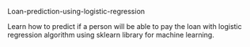 Loan-prediction-using-logistic-regression

Learn how to predict if a person will be able to pay the loan with logistic regression algorithm using sklearn library for machine learning.

